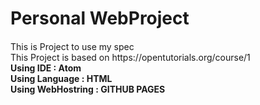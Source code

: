 # Personal WebProject
<p style="margin-top:20px">This is Project to use my spec<br>
This Project is based on https://opentutorials.org/course/1<br>
<strong>Using IDE : Atom</strong><br>
<strong>Using Language : HTML</strong><br>
<strong>Using WebHostring : GITHUB PAGES</strong><br></p>
